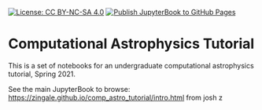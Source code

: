 [![License: CC BY-NC-SA 4.0](https://img.shields.io/badge/License-CC%20BY--NC--SA%204.0-lightgrey.svg)](https://creativecommons.org/licenses/by-nc-sa/4.0/)
[![Publish JupyterBook to GitHub Pages](https://github.com/zingale/comp_astro_tutorial/actions/workflows/main.yml/badge.svg)](https://github.com/zingale/comp_astro_tutorial/actions/workflows/main.yml)

# Computational Astrophysics Tutorial

This is a set of notebooks for an undergraduate computational astrophysics tutorial, Spring 2021.

See the main JupyterBook to browse: https://zingale.github.io/comp_astro_tutorial/intro.html
from josh z
